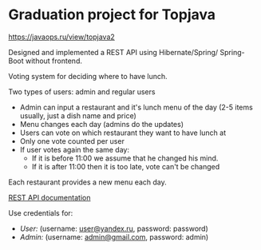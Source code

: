 Graduation project for Topjava 
===============================
https://javaops.ru/view/topjava2

Designed and implemented a REST API using Hibernate/Spring/ Spring-Boot without frontend.

Voting system for deciding where to have lunch.

Two types of users: admin and regular users
- Admin can input a restaurant and it's lunch menu of the day (2-5 items usually, just a dish name and price)
- Menu changes each day (admins do the updates)
- Users can vote on which restaurant they want to have lunch at
- Only one vote counted per user
- If user votes again the same day: 
    + If it is before 11:00 we assume that he changed his mind.
    + If it is after 11:00 then it is too late, vote can't be changed

Each restaurant provides a new menu each day.

[REST API documentation](http://localhost:9080/rvoting/swagger-ui.html)

 Use credentials for:
- _User:_ (username: user@yandex.ru, password: password)
- _Admin:_ (username: admin@gmail.com, password: admin)
